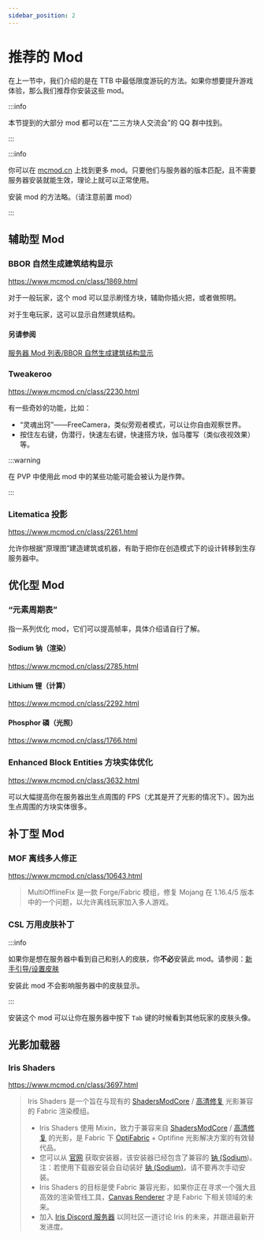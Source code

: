 ```yaml
---
sidebar_position: 2
---
```


# 推荐的 Mod

在上一节中，我们介绍的是在 TTB 中最低限度游玩的方法。如果你想要提升游戏体验，那么我们推荐你安装这些 mod。

:::info

本节提到的大部分 mod 都可以在“二三方块人交流会”的 QQ 群中找到。

:::

:::info

你可以在 [mcmod.cn](https://www.mcmod.cn/) 上找到更多 mod。只要他们与服务器的版本匹配，且不需要服务器安装就能生效，理论上就可以正常使用。

安装 mod 的方法略。（请注意前置 mod）

:::

## 辅助型 Mod

### BBOR 自然生成建筑结构显示

https://www.mcmod.cn/class/1869.html

对于一般玩家，这个 mod 可以显示刷怪方块，辅助你插火把，或者做照明。

对于生电玩家，这可以显示自然建筑结构。

#### 另请参阅

[服务器 Mod 列表/BBOR 自然生成建筑结构显示](https://masterlazy.github.io/TwoThreeBlocks-Wiki/docs/mods/bbor)

### Tweakeroo

https://www.mcmod.cn/class/2230.html

有一些奇妙的功能，比如：

- “灵魂出窍”——FreeCamera，类似旁观者模式，可以让你自由观察世界。
- 按住左右键，伪潜行，快速左右键，快速搭方块，伽马覆写（类似夜视效果）等。

:::warning

在 PVP 中使用此 mod 中的某些功能可能会被认为是作弊。

:::

### Litematica 投影

https://www.mcmod.cn/class/2261.html

允许你根据“原理图”建造建筑或机器，有助于把你在创造模式下的设计转移到生存服务器中。

## 优化型 Mod

### “元素周期表”

指一系列优化 mod，它们可以提高帧率，具体介绍请自行了解。

#### Sodium 钠（渲染）

https://www.mcmod.cn/class/2785.html

#### Lithium 锂（计算）

https://www.mcmod.cn/class/2292.html

#### Phosphor 磷（光照）

https://www.mcmod.cn/class/1766.html

### Enhanced Block Entities 方块实体优化

https://www.mcmod.cn/class/3632.html

可以大幅提高你在服务器出生点周围的 FPS（尤其是开了光影的情况下）。因为出生点周围的方块实体很多。

## 补丁型 Mod

### MOF 离线多人修正

https://www.mcmod.cn/class/10643.html

> MultiOfflineFix 是一款 Forge/Fabric 模组，修复 Mojang 在 1.16.4/5 版本中的一个问题，以允许离线玩家加入多人游戏。

### CSL 万用皮肤补丁

:::info

如果你是想在服务器中看到自己和别人的皮肤，你**不必**安装此 mod。请参阅：[新手引导/设置皮肤](/docs/intro/skin)

安装此 mod 不会影响服务器中的皮肤显示。

:::

安装这个 mod 可以让你在服务器中按下 `Tab` 键的时候看到其他玩家的皮肤头像。

## 光影加载器

### Iris Shaders

https://www.mcmod.cn/class/3697.html

> Iris Shaders 是一个旨在与现有的 [ShadersModCore](https://www.mcmod.cn/class/2321.html) / [高清修复](https://www.mcmod.cn/class/36.html) 光影兼容的 Fabric 渲染模组。
>
> - Iris Shaders 使用 Mixin，致力于兼容来自 [ShadersModCore](https://www.mcmod.cn/class/2321.html) / [高清修复](https://www.mcmod.cn/class/36.html) 的光影，是 Fabric 下 [OptiFabric](https://www.mcmod.cn/class/1703.html) + Optifine 光影解决方案的有效替代品。
> - 您可以从 [官网](javascript:void(0);) 获取安装器，该安装器已经包含了兼容的 [钠 (Sodium](https://www.mcmod.cn/class/2785.html))。注：若使用下载器安装会自动装好 [钠 (Sodium)](https://www.mcmod.cn/class/2785.html)，请不要再次手动安装。
> - Iris Shaders 的目标是使 Fabric 兼容光影，如果你正在寻求一个强大且高效的渲染管线工具，[Canvas Renderer](https://www.mcmod.cn/class/2862.html) 才是 Fabric 下相关领域的未来。
> - 加入 [Iris Discord 服务器](javascript:void(0);) 以同社区一道讨论 Iris 的未来，并跟进最新开发进度。